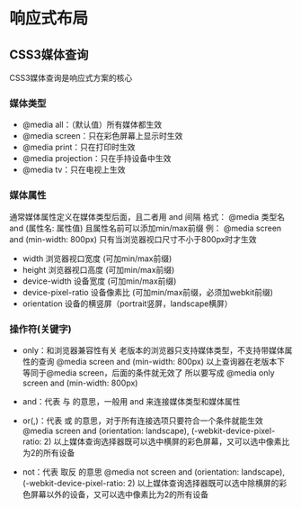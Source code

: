 # 响应式布局

## CSS3媒体查询

CSS3媒体查询是响应式方案的核心

### 媒体类型

- @media all：（默认值）所有媒体都生效
- @media screen：只在彩色屏幕上显示时生效
- @media print：只在打印时生效
- @media projection：只在手持设备中生效
- @media tv：只在电视上生效

### 媒体属性

通常媒体属性定义在媒体类型后面，且二者用 and 间隔
格式： @media 类型名 and (属性名: 属性值)
且属性名前可以添加min/max前缀
例： @media screen and (min-width: 800px)
只有当浏览器视口尺寸不小于800px时才生效

- width  浏览器视口宽度 (可加min/max前缀)
- height  浏览器视口高度 (可加min/max前缀)
- device-width  设备宽度 (可加min/max前缀)
- device-pixel-ratio 设备像素比 (可加min/max前缀，必须加webkit前缀)
- orientation 设备的横竖屏（portrait竖屏，landscape横屏）

### 操作符(关键字)

- only：和浏览器兼容性有关
老版本的浏览器只支持媒体类型，不支持带媒体属性的查询
@media screen and (min-width: 800px)
以上查询器在老版本下等同于@media screen，后面的条件就无效了
所以要写成 @media only screen and (min-width: 800px)

- and：代表 与 的意思，一般用 and 来连接媒体类型和媒体属性

- or(,)：代表 或 的意思，对于所有连接选项只要符合一个条件就能生效
@media screen and (orientation: landscape), (-webkit-device-pixel-ratio: 2)
以上媒体查询选择器既可以选中横屏的彩色屏幕，又可以选中像素比为2的所有设备

- not：代表 取反 的意思
@media not screen and (orientation: landscape), (-webkit-device-pixel-ratio: 2)
以上媒体查询选择器既可以选中除横屏的彩色屏幕以外的设备，又可以选中像素比为2的所有设备

